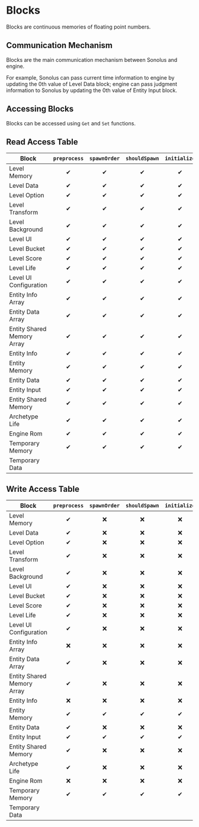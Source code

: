 # Blocks

Blocks are continuous memories of floating point numbers.

## Communication Mechanism

Blocks are the main communication mechanism between Sonolus and engine.

For example, Sonolus can pass current time information to engine by updating the 0th value of Level Data block; engine can pass judgment information to Sonolus by updating the 0th value of Entity Input block.

## Accessing Blocks

Blocks can be accessed using `Get` and `Set` functions.

## Read Access Table

| Block                      | `preprocess` | `spawnOrder` | `shouldSpawn` | `initialize` | `updateSequential` | `touch` | `updateParallel` | `terminate` |
| -------------------------- | :----------: | :----------: | :-----------: | :----------: | :----------------: | :-----: | :--------------: | :---------: |
| Level Memory               |      ✔       |      ✔       |       ✔       |      ✔       |         ✔          |    ✔    |        ✔         |      ✔      |
| Level Data                 |      ✔       |      ✔       |       ✔       |      ✔       |         ✔          |    ✔    |        ✔         |      ✔      |
| Level Option               |      ✔       |      ✔       |       ✔       |      ✔       |         ✔          |    ✔    |        ✔         |      ✔      |
| Level Transform            |      ✔       |      ✔       |       ✔       |      ✔       |         ✔          |    ✔    |        ✔         |      ✔      |
| Level Background           |      ✔       |      ✔       |       ✔       |      ✔       |         ✔          |    ✔    |        ✔         |      ✔      |
| Level UI                   |      ✔       |      ✔       |       ✔       |      ✔       |         ✔          |    ✔    |        ✔         |      ✔      |
| Level Bucket               |      ✔       |      ✔       |       ✔       |      ✔       |         ✔          |    ✔    |        ✔         |      ✔      |
| Level Score                |      ✔       |      ✔       |       ✔       |      ✔       |         ✔          |    ✔    |        ✔         |      ✔      |
| Level Life                 |      ✔       |      ✔       |       ✔       |      ✔       |         ✔          |    ✔    |        ✔         |      ✔      |
| Level UI Configuration     |      ✔       |      ✔       |       ✔       |      ✔       |         ✔          |    ✔    |        ✔         |      ✔      |
| Entity Info Array          |      ✔       |      ✔       |       ✔       |      ✔       |         ✔          |    ✔    |        ✔         |      ✔      |
| Entity Data Array          |      ✔       |      ✔       |       ✔       |      ✔       |         ✔          |    ✔    |        ✔         |      ✔      |
| Entity Shared Memory Array |      ✔       |      ✔       |       ✔       |      ✔       |         ✔          |    ✔    |        ✔         |      ✔      |
| Entity Info                |      ✔       |      ✔       |       ✔       |      ✔       |         ✔          |    ✔    |        ✔         |      ✔      |
| Entity Memory              |      ✔       |      ✔       |       ✔       |      ✔       |         ✔          |    ✔    |        ✔         |      ✔      |
| Entity Data                |      ✔       |      ✔       |       ✔       |      ✔       |         ✔          |    ✔    |        ✔         |      ✔      |
| Entity Input               |      ✔       |      ✔       |       ✔       |      ✔       |         ✔          |    ✔    |        ✔         |      ✔      |
| Entity Shared Memory       |      ✔       |      ✔       |       ✔       |      ✔       |         ✔          |    ✔    |        ✔         |      ✔      |
| Archetype Life             |      ✔       |      ✔       |       ✔       |      ✔       |         ✔          |    ✔    |        ✔         |      ✔      |
| Engine Rom                 |      ✔       |      ✔       |       ✔       |      ✔       |         ✔          |    ✔    |        ✔         |      ✔      |
| Temporary Memory           |      ✔       |      ✔       |       ✔       |      ✔       |         ✔          |    ✔    |        ✔         |      ✔      |
| Temporary Data             |              |              |               |              |                    |    ✔    |                  |             |

## Write Access Table

| Block                      | `preprocess` | `spawnOrder` | `shouldSpawn` | `initialize` | `updateSequential` | `touch` | `updateParallel` | `terminate` |
| -------------------------- | :----------: | :----------: | :-----------: | :----------: | :----------------: | :-----: | :--------------: | :---------: |
| Level Memory               |      ✔       |      ❌      |      ❌       |      ❌      |         ✔          |    ✔    |        ❌        |     ❌      |
| Level Data                 |      ✔       |      ❌      |      ❌       |      ❌      |         ❌         |   ❌    |        ❌        |     ❌      |
| Level Option               |      ✔       |      ❌      |      ❌       |      ❌      |         ❌         |   ❌    |        ❌        |     ❌      |
| Level Transform            |      ✔       |      ❌      |      ❌       |      ❌      |         ✔          |    ✔    |        ❌        |     ❌      |
| Level Background           |      ✔       |      ❌      |      ❌       |      ❌      |         ✔          |    ✔    |        ❌        |     ❌      |
| Level UI                   |      ✔       |      ❌      |      ❌       |      ❌      |         ❌         |   ❌    |        ❌        |     ❌      |
| Level Bucket               |      ✔       |      ❌      |      ❌       |      ❌      |         ❌         |   ❌    |        ❌        |     ❌      |
| Level Score                |      ✔       |      ❌      |      ❌       |      ❌      |         ❌         |   ❌    |        ❌        |     ❌      |
| Level Life                 |      ✔       |      ❌      |      ❌       |      ❌      |         ❌         |   ❌    |        ❌        |     ❌      |
| Level UI Configuration     |      ✔       |      ❌      |      ❌       |      ❌      |         ❌         |   ❌    |        ❌        |     ❌      |
| Entity Info Array          |      ❌      |      ❌      |      ❌       |      ❌      |         ❌         |   ❌    |        ❌        |     ❌      |
| Entity Data Array          |      ✔       |      ❌      |      ❌       |      ❌      |         ❌         |   ❌    |        ❌        |     ❌      |
| Entity Shared Memory Array |      ✔       |      ❌      |      ❌       |      ❌      |         ✔          |    ✔    |        ❌        |     ❌      |
| Entity Info                |      ❌      |      ❌      |      ❌       |      ❌      |         ❌         |   ❌    |        ❌        |     ❌      |
| Entity Memory              |      ✔       |      ✔       |       ✔       |      ✔       |         ✔          |    ✔    |        ✔         |      ✔      |
| Entity Data                |      ✔       |      ❌      |      ❌       |      ❌      |         ❌         |   ❌    |        ❌        |     ❌      |
| Entity Input               |      ✔       |      ✔       |       ✔       |      ✔       |         ✔          |    ✔    |        ✔         |      ✔      |
| Entity Shared Memory       |      ✔       |      ❌      |      ❌       |      ❌      |         ✔          |    ✔    |        ❌        |     ❌      |
| Archetype Life             |      ✔       |      ❌      |      ❌       |      ❌      |         ❌         |   ❌    |        ❌        |     ❌      |
| Engine Rom                 |      ❌      |      ❌      |      ❌       |      ❌      |         ❌         |   ❌    |        ❌        |     ❌      |
| Temporary Memory           |      ✔       |      ✔       |       ✔       |      ✔       |         ✔          |    ✔    |        ✔         |      ✔      |
| Temporary Data             |              |              |               |              |                    |   ❌    |                  |             |

